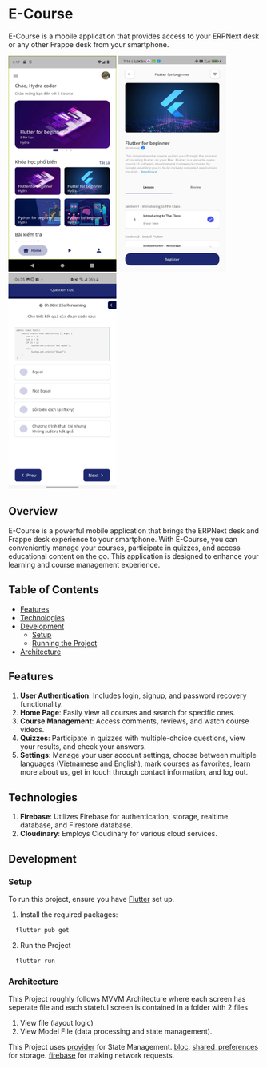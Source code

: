 # E-Course

E-Course is a mobile application that provides access to your ERPNext desk or any other Frappe desk from your smartphone.

<kbd><img width="216" height="432" src="screenshots/homepage.jpg" alt="Desk" /></kbd>
<kbd><img width="216" height="432" src="screenshots/course.jpg" alt="Awesome Bar" /></kbd>
<kbd><img width="216" height="432" src="screenshots/quiz.jpg" alt="Form View" /></kbd>

## Overview
E-Course is a powerful mobile application that brings the ERPNext desk and Frappe desk experience to your smartphone. With E-Course, you can conveniently manage your courses, participate in quizzes, and access educational content on the go. This application is designed to enhance your learning and course management experience.

## Table of Contents
- [Features](#features)
- [Technologies](#technologies)
- [Development](#development)
  - [Setup](#setup)
  - [Running the Project](#running-the-project)
- [Architecture](#architecture)

## Features
1. **User Authentication**: Includes login, signup, and password recovery functionality.
2. **Home Page**: Easily view all courses and search for specific ones.
3. **Course Management**: Access comments, reviews, and watch course videos.
4. **Quizzes**: Participate in quizzes with multiple-choice questions, view your results, and check your answers.
5. **Settings**: Manage your user account settings, choose between multiple languages (Vietnamese and English), mark courses as favorites, learn more about us, get in touch through contact information, and log out.

## Technologies
1. **Firebase**: Utilizes Firebase for authentication, storage, realtime database, and Firestore database.
2. **Cloudinary**: Employs Cloudinary for various cloud services.

## Development

### Setup
To run this project, ensure you have [Flutter](https://flutter.dev/docs/get-started/install) set up.

1. Install the required packages:
```sh
  flutter pub get
```   
2. Run the Project<br/>
```sh
  flutter run
```

### Architecture

This Project roughly follows MVVM Architecture where each screen has seperate file and each stateful screen is contained in a folder with 2 files 

1) View file (layout logic) 
2) View Model File (data processing and state management). 

This Project uses [provider](https://pub.dev/packages/provider) for State Management. 
[bloc](https://pub.dev/packages/bloc), [shared_preferences](https://pub.dev/packages/shared_preferences) for storage. 
[firebase](https://firebase.google.com/docs?hl=vi) for making network requests.
